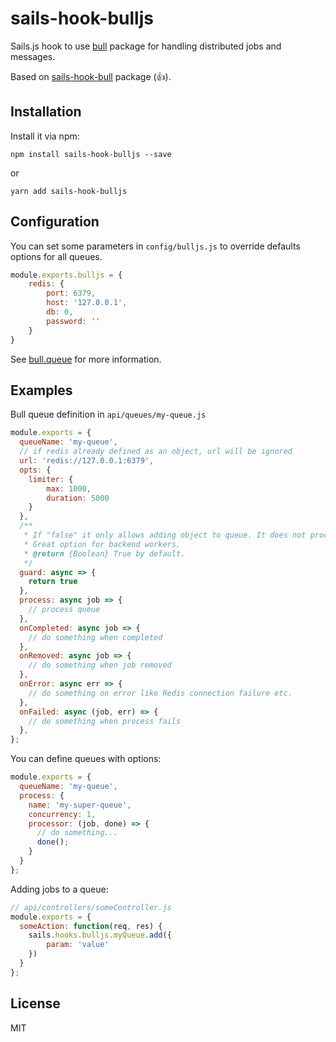 # sails-hook-bulljs

Sails.js hook to use [bull] package for handling distributed jobs and messages.

Based on [sails-hook-bull] package (👍).

## Installation

Install it via npm:

```shell
npm install sails-hook-bulljs --save
```

or

```shell
yarn add sails-hook-bulljs
```

## Configuration

You can set some parameters in `config/bulljs.js` to override defaults options for all queues.

```javascript
module.exports.bulljs = {
    redis: {
        port: 6379,
        host: '127.0.0.1',
        db: 0,
        password: ''
    }
}
```

See [bull.queue] for more information.

## Examples

Bull queue definition in `api/queues/my-queue.js`

```javascript
module.exports = {
  queueName: 'my-queue',
  // if redis already defined as an object, url will be ignored
  url: 'redis://127.0.0.1:6379',
  opts: {
    limiter: {
        max: 1000,
        duration: 5000
    }
  },
  /**
   * If "false" it only allows adding object to queue. It does not process a queue or fire events.
   * Great option for backend workers.
   * @return {Boolean} True by default.
   */
  guard: async => {
    return true
  },
  process: async job => {
    // process queue
  },
  onCompleted: async job => {
    // do something when completed
  },
  onRemoved: async job => {
    // do something when job removed
  },
  onError: async err => {
    // do something on error like Redis connection failure etc.
  },
  onFailed: async (job, err) => {
    // do something when process fails
  },
};
```

You can define queues with options:

```javascript
module.exports = {
  queueName: 'my-queue',
  process: {
    name: 'my-super-queue',
    concurrency: 1,
    processor: (job, done) => {
      // do something...
      done();
    }
  }
};
```

Adding jobs to a queue:

```javascript
// api/controllers/someController.js
module.exports = {
  someAction: function(req, res) {
    sails.hooks.bulljs.myQueue.add({
        param: 'value'
    })
  }
};
```

## License

MIT

[bull]: https://optimalbits.github.io/bull/

[bull.queue]: https://github.com/OptimalBits/bull/blob/master/REFERENCE.md#queue

[sails-hook-bull]: https://www.npmjs.com/package/sails-hook-bull
